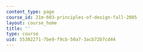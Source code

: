 ```yaml
---
content_type: page
course_id: 21m-603-principles-of-design-fall-2005
layout: course_home
title: ''
type: course
uid: 55302271-7be9-f9cb-50a7-3acb72b7cd44
---
```

